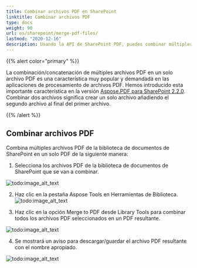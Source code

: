 ```yaml
---
title: Combinar archivos PDF en SharePoint
linktitle: Combinar archivos PDF
type: docs
weight: 90
url: es/sharepoint/merge-pdf-files/
lastmod: "2020-12-16"
description: Usando la API de SharePoint PDF, puedes combinar múltiples archivos PDF de la biblioteca de documentos de SharePoint en un solo PDF.
---
```


{{% alert color="primary" %}}

La combinación/concatenación de múltiples archivos PDF en un solo archivo PDF es una característica muy popular y demandada en las aplicaciones de procesamiento de archivos PDF. Hemos introducido esta importante característica en la versión [Aspose.PDF para SharePoint 2.2.0](https://releases.aspose.com/pdf/sharepoint/new-releases/aspose.pdf-for-sharepoint-2.2.0/). Combinar dos archivos significa crear un solo archivo añadiendo el segundo archivo al final del primer archivo.

{{% /alert %}}

## **Combinar archivos PDF**

Combina múltiples archivos PDF de la biblioteca de documentos de SharePoint en un solo PDF de la siguiente manera:

1.  Selecciona los archivos PDF de la biblioteca de documentos de SharePoint que se van a combinar.

![todo:image_alt_text](merge-pdf-files_1.png)

2.  Haz clic en la pestaña Aspose Tools en Herramientas de Biblioteca.
![todo:image_alt_text](merge-pdf-files_2.png)

3. Haz clic en la opción Merge to PDF desde Library Tools para combinar todos los archivos PDF seleccionados en un PDF resultante.

![todo:image_alt_text](merge-pdf-files_3.png)

4. Se mostrará un aviso para descargar/guardar el archivo PDF resultante con el nombre apropiado.

![todo:image_alt_text](merge-pdf-files_4.png)